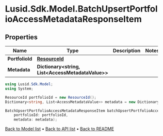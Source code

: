 # Lusid.Sdk.Model.BatchUpsertPortfolioAccessMetadataResponseItem

## Properties

Name | Type | Description | Notes
------------ | ------------- | ------------- | -------------
**PortfolioId** | [**ResourceId**](ResourceId.md) |  | 
**Metadata** | **Dictionary&lt;string, List&lt;AccessMetadataValue&gt;&gt;** |  | 

```csharp
using Lusid.Sdk.Model;
using System;

ResourceId portfolioId = new ResourceId();
Dictionary<string, List<AccessMetadataValue>> metadata = new Dictionary<string, List<AccessMetadataValue>>();

BatchUpsertPortfolioAccessMetadataResponseItem batchUpsertPortfolioAccessMetadataResponseItemInstance = new BatchUpsertPortfolioAccessMetadataResponseItem(
    portfolioId: portfolioId,
    metadata: metadata);
```

[Back to Model list](../README.md#documentation-for-models) &#8226; [Back to API list](../README.md#documentation-for-api-endpoints) &#8226; [Back to README](../README.md)
